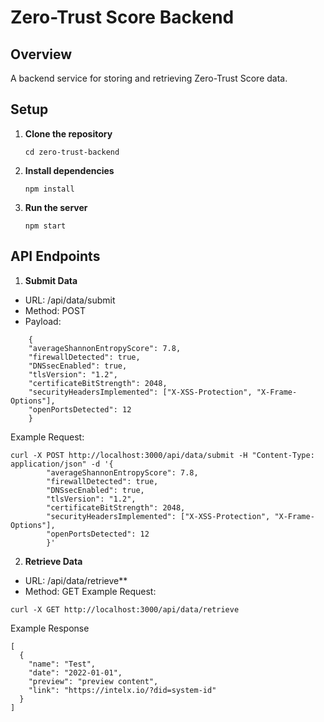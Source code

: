 # Zero-Trust Score Backend

## Overview
A backend service for storing and retrieving Zero-Trust Score data.

## Setup

1. **Clone the repository**
   ```
   cd zero-trust-backend
   ```

2. **Install dependencies**
    ```
    npm install
    ```
3. **Run the server**
    ```
    npm start
    ```
## API Endpoints
1. **Submit Data**
- URL: /api/data/submit
- Method: POST
- Payload:
```
    {
    "averageShannonEntropyScore": 7.8,
    "firewallDetected": true,
    "DNSsecEnabled": true,
    "tlsVersion": "1.2",
    "certificateBitStrength": 2048,
    "securityHeadersImplemented": ["X-XSS-Protection", "X-Frame-Options"],
    "openPortsDetected": 12
    }
```
Example Request:

```
curl -X POST http://localhost:3000/api/data/submit -H "Content-Type: application/json" -d '{
        "averageShannonEntropyScore": 7.8,
        "firewallDetected": true,
        "DNSsecEnabled": true,
        "tlsVersion": "1.2",
        "certificateBitStrength": 2048,
        "securityHeadersImplemented": ["X-XSS-Protection", "X-Frame-Options"],
        "openPortsDetected": 12
        }'
```      

2. **Retrieve Data**
- URL: /api/data/retrieve**
- Method: GET
Example Request:
```
curl -X GET http://localhost:3000/api/data/retrieve
```

Example Response
```
[
  {
    "name": "Test",
    "date": "2022-01-01",
    "preview": "preview content",
    "link": "https://intelx.io/?did=system-id"
  }
]
```